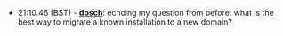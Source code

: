 * <a id="21:10.46">21:10.46 (BST)</a> - __[dosch](https://github.com/dosch)__: echoing my question from before: what is the best way to migrate a known installation to a new domain?
